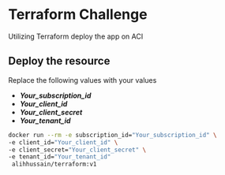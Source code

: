 # Terraform Challenge
Utilizing Terraform deploy the app on ACI

## Deploy the resource
Replace the following values with your values
*   ***Your_subscription_id***
*   ***Your_client_id***
*   ***Your_client_secret***
*   ***Your_tenant_id***

```bash
docker run --rm -e subscription_id="Your_subscription_id" \
-e client_id="Your_client_id" \
-e client_secret="Your_client_secret" \
-e tenant_id="Your_tenant_id"
 alihhussain/terraform:v1
```